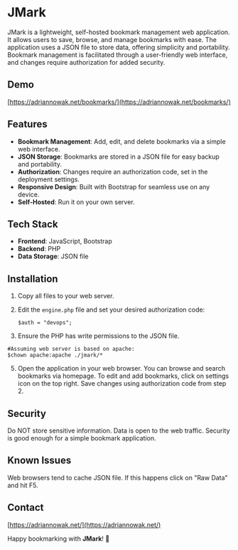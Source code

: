 # JMark

JMark is a lightweight, self-hosted bookmark management web application. It allows users to save, browse, and manage bookmarks with ease. The application uses a JSON file to store data, offering simplicity and portability. Bookmark management is facilitated through a user-friendly web interface, and changes require authorization for added security.
## Demo
[https://adriannowak.net/bookmarks/](https://adriannowak.net/bookmarks/)

## Features

-   **Bookmark Management**: Add, edit, and delete bookmarks via a simple web interface.
-   **JSON Storage**: Bookmarks are stored in a JSON file for easy backup and portability.
-   **Authorization**: Changes require an authorization code, set in the deployment settings.
-   **Responsive Design**: Built with Bootstrap for seamless use on any device.
-   **Self-Hosted**: Run it on your own server.

## Tech Stack

-   **Frontend**: JavaScript, Bootstrap
-   **Backend**: PHP
-   **Data Storage**: JSON file


## Installation

1.  Copy all files to your web server.
    
2.  Edit the `engine.php` file and set your desired authorization code:
        
        $auth = "devops";

3.   Ensure the PHP has write permissions to the JSON file.

    #Assuming web server is based on apache:
    $chown apache:apache ./jmark/*
    
5.   Open the application in your web browser. You can browse and search bookmarks via homepage. To edit and add bookmarks, click on settings icon on the top right. Save changes using authorization code from step 2. 

## Security

Do NOT store sensitive information. Data is open to the web traffic. Security is good enough for a simple bookmark application.

## Known Issues
Web browsers tend to cache JSON file. If this happens click on "Raw Data" and hit F5.

## Contact
[https://adriannowak.net/](https://adriannowak.net/)

Happy bookmarking with **JMark**! 🎉
